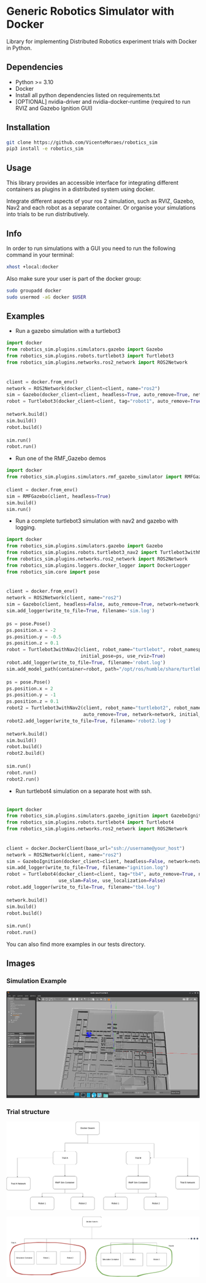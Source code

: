 # Generic Robotics Simulator with Docker

Library for implementing Distributed Robotics experiment trials with Docker in Python.

## Dependencies

- Python >= 3.10
- Docker
- Install all python dependencies listed on requirements.txt
- [OPTIONAL] nvidia-driver and nvidia-docker-runtime (required to run RVIZ and Gazebo Ignition GUI)

## Installation

```bash
git clone https://github.com/VicenteMoraes/robotics_sim 
pip3 install -e robotics_sim
```

## Usage

This library provides an accessible interface for integrating different containers as plugins in a distributed system using docker.

Integrate different aspects of your ros 2 simulation, such as RVIZ, Gazebo, Nav2 and each robot as a separate container.
    Or organise your simulations into trials to be run distributively.

## Info

In order to run simulations with a GUI you need to run the following command in your terminal:

```bash
xhost +local:docker
```

Also make sure your user is part of the docker group:

```bash
sudo groupadd docker
sudo usermod -aG docker $USER
```

## Examples

- Run a gazebo simulation with a turtlebot3

```python
import docker
from robotics_sim.plugins.simulators.gazebo import Gazebo
from robotics_sim.plugins.robots.turtlebot3 import Turtlebot3
from robotics_sim.plugins.networks.ros2_network import ROS2Network


client = docker.from_env()
network = ROS2Network(docker_client=client, name="ros2")
sim = Gazebo(docker_client=client, headless=True, auto_remove=True, network=network)
robot = Turtlebot3(docker_client=client, tag="robot1", auto_remove=True, network=network)

network.build()
sim.build()
robot.build()

sim.run()
robot.run()
```

- Run one of the RMF_Gazebo demos

```python
import docker
from robotics_sim.plugins.simulators.rmf_gazebo_simulator import RMFGazebo

client = docker.from_env()
sim = RMFGazebo(client, headless=True)
sim.build()
sim.run()
```

- Run a complete turtlebot3 simulation with nav2 and gazebo with logging.

```python
import docker
from robotics_sim.plugins.simulators.gazebo import Gazebo
from robotics_sim.plugins.robots.turtlebot3_nav2 import Turtlebot3withNav2
from robotics_sim.plugins.networks.ros2_network import ROS2Network
from robotics_sim.plugins.loggers.docker_logger import DockerLogger
from robotics_sim.core import pose


client = docker.from_env()
network = ROS2Network(client, name="ros2")
sim = Gazebo(client, headless=False, auto_remove=True, network=network, path_to_world="/opt/ros/humble/share/turtlebot3_gazebo/worlds/turtlebot3_world.world")
sim.add_logger(write_to_file=True, filename='sim.log')

ps = pose.Pose()
ps.position.x = -2
ps.position.y = -0.5
ps.position.z = 0.1
robot = Turtlebot3withNav2(client, robot_name="turtlebot", robot_namespace="turtlebot", auto_remove=True, network=network,
                           initial_pose=ps, use_rviz=True)
robot.add_logger(write_to_file=True, filename='robot.log')
sim.add_model_path(container=robot, path="/opt/ros/humble/share/turtlebot3_gazebo")

ps = pose.Pose()
ps.position.x = 2
ps.position.y = -1
ps.position.z = 0.1
robot2 = Turtlebot3withNav2(client, robot_name="turtlebot2", robot_namespace="turtlebot2", container_name="turtlebot2",
                            auto_remove=True, network=network, initial_pose=ps, use_rviz=True)
robot2.add_logger(write_to_file=True, filename='robot2.log')

network.build()
sim.build()
robot.build()
robot2.build()

sim.run()
robot.run()
robot2.run()
```

- Run turtlebot4 simulation on a separate host with ssh.
```python

import docker
from robotics_sim.plugins.simulators.gazebo_ignition import GazeboIgnition
from robotics_sim.plugins.robots.turtlebot4 import Turtlebot4
from robotics_sim.plugins.networks.ros2_network import ROS2Network


client = docker.DockerClient(base_url="ssh://username@your_host")
network = ROS2Network(client, name="ros2")
sim = GazeboIgnition(docker_client=client, headless=False, network=network)
sim.add_logger(write_to_file=True, filename="ignition.log")
robot = Turtlebot4(docker_client=client, tag="tb4", auto_remove=True, network=network, use_rviz=True, use_nav2=False,
                   use_slam=False, use_localization=False)
robot.add_logger(write_to_file=True, filename="tb4.log")

network.build()
sim.build()
robot.build()

sim.run()
robot.run()
```

You can also find more examples in our tests directory.

## Images

### Simulation Example
![hospital map](imgs/hospital_map.png) 

### Trial structure
![plugins](imgs/plugin.drawio.png)

![trials](imgs/sim.drawio.png)
